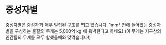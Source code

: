 # 중성자별

중성자별은 중성자가 매우 밀집된 구조를 띄고 있습니다. 1mm³ 안에 들어있는 중성자
별을 구성하는 물질의 무게는 5,000억 kg 에 육박한다고 하네요! (이 무게는 지구상의
인간들의 무게를 모두 합했을때와 맞먹습니다!)
